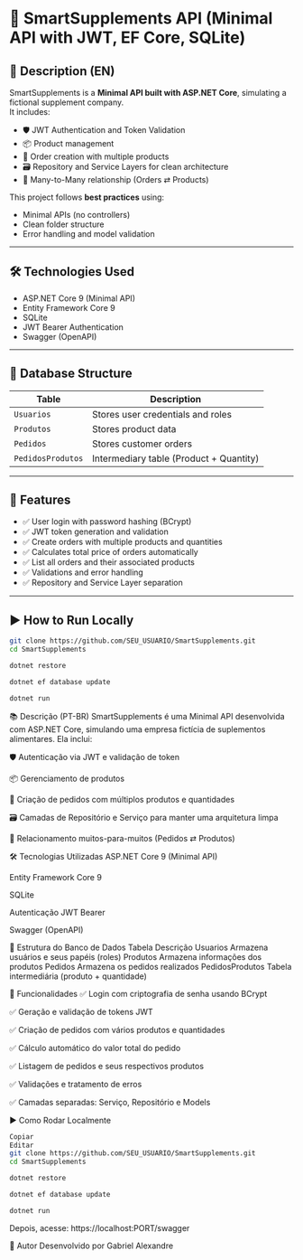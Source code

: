 # 🧠 SmartSupplements API (Minimal API with JWT, EF Core, SQLite)

## 📜 Description (EN)

SmartSupplements is a **Minimal API built with ASP.NET Core**, simulating a fictional supplement company.  
It includes:

- 🛡️ JWT Authentication and Token Validation  
- 📦 Product management  
- 🧾 Order creation with multiple products  
- 🗃️ Repository and Service Layers for clean architecture  
- 🔁 Many-to-Many relationship (Orders ⇄ Products)  

This project follows **best practices** using:

- Minimal APIs (no controllers)  
- Clean folder structure  
- Error handling and model validation  

---

## 🛠️ Technologies Used

- ASP.NET Core 9 (Minimal API)  
- Entity Framework Core 9  
- SQLite  
- JWT Bearer Authentication  
- Swagger (OpenAPI)  

---

## 🧩 Database Structure

| Table              | Description                                 |
|--------------------|---------------------------------------------|
| `Usuarios`         | Stores user credentials and roles           |
| `Produtos`         | Stores product data                         |
| `Pedidos`          | Stores customer orders                      |
| `PedidosProdutos`  | Intermediary table (Product + Quantity)     |

---

## 🚀 Features

- ✅ User login with password hashing (BCrypt)  
- ✅ JWT token generation and validation  
- ✅ Create orders with multiple products and quantities  
- ✅ Calculates total price of orders automatically  
- ✅ List all orders and their associated products  
- ✅ Validations and error handling  
- ✅ Repository and Service Layer separation  

---

## ▶️ How to Run Locally

```bash
git clone https://github.com/SEU_USUARIO/SmartSupplements.git
cd SmartSupplements

dotnet restore

dotnet ef database update

dotnet run
```

📚 Descrição (PT-BR)
SmartSupplements é uma Minimal API desenvolvida com ASP.NET Core, simulando uma empresa fictícia de suplementos alimentares.
Ela inclui:

🛡️ Autenticação via JWT e validação de token

📦 Gerenciamento de produtos

🧾 Criação de pedidos com múltiplos produtos e quantidades

🗃️ Camadas de Repositório e Serviço para manter uma arquitetura limpa

🔁 Relacionamento muitos-para-muitos (Pedidos ⇄ Produtos)

🛠️ Tecnologias Utilizadas
ASP.NET Core 9 (Minimal API)

Entity Framework Core 9

SQLite

Autenticação JWT Bearer

Swagger (OpenAPI)

🧩 Estrutura do Banco de Dados
Tabela	Descrição
Usuarios	Armazena usuários e seus papéis (roles)
Produtos	Armazena informações dos produtos
Pedidos	Armazena os pedidos realizados
PedidosProdutos	Tabela intermediária (produto + quantidade)

🚀 Funcionalidades
✅ Login com criptografia de senha usando BCrypt

✅ Geração e validação de tokens JWT

✅ Criação de pedidos com vários produtos e quantidades

✅ Cálculo automático do valor total do pedido

✅ Listagem de pedidos e seus respectivos produtos

✅ Validações e tratamento de erros

✅ Camadas separadas: Serviço, Repositório e Models

▶️ Como Rodar Localmente
```bash
Copiar
Editar
git clone https://github.com/SEU_USUARIO/SmartSupplements.git
cd SmartSupplements

dotnet restore

dotnet ef database update

dotnet run


```
Depois, acesse: https://localhost:PORT/swagger


📌 Autor
Desenvolvido por Gabriel Alexandre

